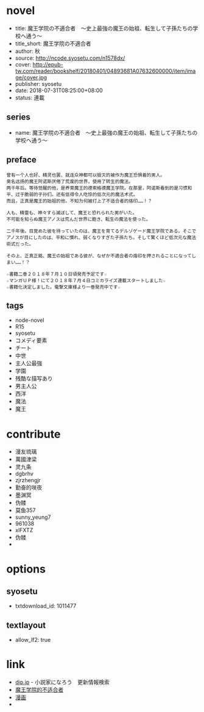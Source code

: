 # novel

- title: 魔王学院の不適合者　～史上最強の魔王の始祖、転生して子孫たちの学校へ通う～
- title_short: 魔王学院の不適合者
- author: 秋
- source: http://ncode.syosetu.com/n1578dx/
- cover: http://epub-tw.com/reader/bookshelf/20180401/04893681A07632600000/item/image/cover.jpg
- publisher: syosetu
- date: 2018-07-31T08:25:00+08:00
- status: 連載

## series

- name: 魔王学院の不適合者　～史上最強の魔王の始祖、転生して子孫たちの学校へ通う～

## preface


```
曾有一个人也好、精灵也罢、就连众神都可以毁灭的被作为魔王恐惧着的男人。
臭名远扬的魔王阿诺斯厌倦了荒废的世界，使用了转生的魔法。
两千年后。等待觉醒的他，是养育魔王的德索格德魔王学院。在那里，阿诺斯看到的是习惯和平、过于脆弱的子孙们。还有低得令人吃惊的低次元的魔法术式。
而且，正真是魔王的始祖的他，不知为何被打上了不适合者的烙印……！？

人も、精霊も、神々すら滅ぼして、魔王と恐れられた男がいた。
不可能を知らぬ魔王アノスは荒んだ世界に飽き、転生の魔法を使った。

二千年後。目覚めた彼を待っていたのは、魔王を育てるデルゾゲード魔王学院である。そこでアノスが目にしたのは、平和に慣れ、弱くなりすぎた子孫たち。そして驚くほど低次元な魔法術式だった。

その上、正真正銘、魔王の始祖である彼が、なぜか不適合者の烙印を押されることになってしまい……！？

☆書籍二巻２０１８年７月１０日頃発売予定です☆
☆マンガＵＰ様！にて２０１８年７月４日コミカライズ連載スタートしました☆
☆書籍化決定しました。電撃文庫様より一巻発売中です☆
```

## tags

- node-novel
- R15
- syosetu
- コメディ要素
- チート
- 中世
- 主人公最強
- 学園
- 残酷な描写あり
- 男主人公
- 西洋
- 魔法
- 魔王

# contribute

- 漫友琉璃
- 萬國津梁
- 灵九条
- dgbrhv
- zjrzhengjr
- 勤奋的咲夜
- 墨渊冥
- 伪髅
- 莫鱼357
- sunny_yeung7
- 961038
- xlFXTZ
- 伪髅
- 

# options

## syosetu

- txtdownload_id: 1011477

## textlayout

- allow_lf2: true

# link

- [dip.jp](https://narou.dip.jp/search.php?text=n1578dx&novel=all&genre=all&new_genre=all&length=0&down=0&up=100) - 小説家になろう　更新情報検索
- [魔王学院的不适合者](https://tieba.baidu.com/f?kw=%E9%AD%94%E7%8E%8B%E5%AD%A6%E9%99%A2%E7%9A%84%E4%B8%8D%E9%80%82%E5%90%88%E8%80%85&ie=utf-8 "魔王学院的不适合者")
- [漫画](https://www.manhuagui.com/comic/28684/)
- 





